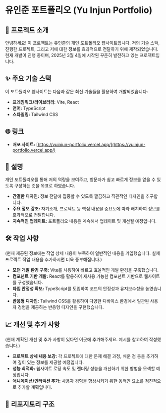 # 유인준 포트폴리오 (Yu Injun Portfolio)

## 🚀 프로젝트 소개

안녕하세요! 이 프로젝트는 유인준의 개인 포트폴리오 웹사이트입니다. 저의 기술 스택, 진행한 프로젝트, 그리고 저에 대한 정보를 효과적으로 전달하기 위해 제작되었습니다. 현재 개발이 진행 중이며, 2025년 3월 4일에 시작된 꾸준히 발전하고 있는 프로젝트입니다.

## ✨ 주요 기술 스택

이 포트폴리오 웹사이트는 다음과 같은 최신 기술들을 활용하여 개발되었습니다:

- **프레임워크/라이브러리:** Vite, React
- **언어:** TypeScript
- **스타일링:** Tailwind CSS

## 🌐 링크

- **배포 사이트:** [https://yuinjun-portfolio.vercel.app/](https://yuinjun-portfolio.vercel.app/)

## 📄 설명

개인 포트폴리오를 통해 저의 역량을 보여주고, 방문자가 쉽고 빠르게 정보를 얻을 수 있도록 구성하는 것을 목표로 하였습니다.

- **간결한 디자인:** 정보 전달에 집중할 수 있도록 깔끔하고 직관적인 디자인을 추구합니다.
- **주요 정보 강조:** 자기소개, 프로젝트 등 핵심 내용을 중요도에 따라 배치하여 정보를 효과적으로 전달합니다.
- **지속적인 업데이트:** 포트폴리오 내용은 계속해서 업데이트 및 개선될 예정입니다.

## 🛠️ 작업 사항

(현재 제공된 정보에는 작업 상세 내용이 부족하여 일반적인 내용을 기입했습니다. 실제 프로젝트 작업 내용을 추가하시면 더욱 풍부해집니다.)

- **모던 개발 환경 구축:** Vite를 사용하여 빠르고 효율적인 개발 환경을 구축했습니다.
- **컴포넌트 기반 개발:** React를 활용하여 재사용 가능한 컴포넌트 기반으로 웹사이트를 구성했습니다.
- **타입 안정성 확보:** TypeScript를 도입하여 코드의 안정성과 유지보수성을 높였습니다.
- **반응형 디자인:** Tailwind CSS를 활용하여 다양한 디바이스 환경에서 일관된 사용자 경험을 제공하는 반응형 디자인을 구현했습니다.

## 📈 개선 및 추가 사항

(현재 계획된 개선 및 추가 사항이 있다면 이곳에 추가해주세요. 예시를 참고하여 작성했습니다.)

- **프로젝트 상세 내용 보강:** 각 프로젝트에 대한 문제 해결 과정, 배운 점 등을 추가하여 깊이 있는 정보를 제공할 예정입니다.
- **성능 최적화:** 웹사이트 로딩 속도 및 렌더링 성능을 개선하기 위한 방법을 모색할 예정입니다.
- **애니메이션/인터랙션 추가:** 사용자 경험을 향상시키기 위한 동적인 요소를 점진적으로 추가할 계획입니다.

## 📁 리포지토리 구조
